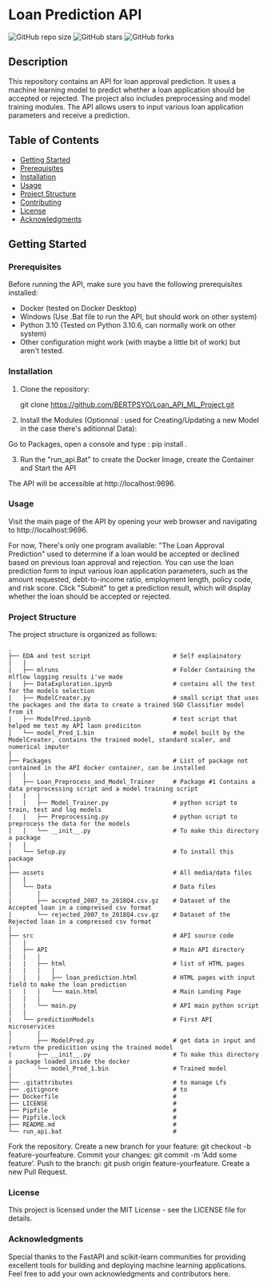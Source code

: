 # Loan Prediction API

![GitHub repo size](https://img.shields.io/github/repo-size/BERTPSYO/Loan_API_ML_Project)
![GitHub stars](https://img.shields.io/github/stars/BERTPSYO/Loan_API_ML_Project?style=social)
![GitHub forks](https://img.shields.io/github/forks/BERTPSYO/Loan_API_ML_Project?style=social)

## Description

This repository contains an API for loan approval prediction. It uses a machine learning model to predict whether a loan application should be accepted or rejected. The project also includes preprocessing and model training modules. The API allows users to input various loan application parameters and receive a prediction.

## Table of Contents

- [Getting Started](#getting-started)
- [Prerequisites](#prerequisites)
- [Installation](#installation)
- [Usage](#usage)
- [Project Structure](#project-structure)
- [Contributing](#contributing)
- [License](#license)
- [Acknowledgments](#acknowledgments)

## Getting Started

### Prerequisites

Before running the API, make sure you have the following prerequisites installed:

- Docker (tested on Docker Desktop)
- Windows (Use .Bat file to run the API, but should work on other system)
- Python 3.10 (Tested on Python 3.10.6, can normally work on other system)
- Other configuration might work (with maybe a little bit of work) but aren't tested.


### Installation

1. Clone the repository:
   
   git clone https://github.com/BERTPSYO/Loan_API_ML_Project.git

2. Install the Modules (Optionnal : used for Creating/Updating a new Model in the case there's aditionnal Data):
  
  Go to Packages, open a console and type : pip install .
  
3. Run the "run_api.Bat" to create the Docker Image, create the Container and Start the API
  

The API will be accessible at http://localhost:9696.

### Usage
Visit the main page of the API by opening your web browser and navigating to http://localhost:9696.

For now, There's only one program available: "The Loan Approval Prediction" used to determine if a loan would be accepted or declined based on previous loan approval and rejection.
You can use the loan prediction form to input various loan application parameters, such as the amount requested, debt-to-income ratio, employment length, policy code, and risk score.
Click "Submit" to get a prediction result, which will display whether the loan should be accepted or rejected.
### Project Structure
The project structure is organized as follows:



    .   
    ├── EDA and test script                       # Self explainatory
    |   |
    |   ├── mlruns                                # Folder Containing the mlflow logging results i've made
    |   ├── DataExploration.ipynb                 # contains all the test for the models selection
    |   ├── ModelCreater.py                       # small script that uses the packages and the data to create a trained SGD Classifier model from it
    |   ├── ModelPred.ipynb                       # test script that helped me test my API laon prediciton 
    │   └── model_Pred_1.bin                      # model built by the ModelCreater, contains the trained model, standard scaler, and numerical imputer              
    |
    ├── Packages                                  # List of package not contained in the API docker container, can be installed
    |   |
    |   ├── Loan_Preprocess_and_Model_Trainer     # Package #1 Contains a data preprocessing script and a model training script
    |   |   |
    |   |   ├── Model_Trainer.py                  # python script to train, test and log models
    |   |   ├── Preprocessing.py                  # python script to preprocess the data for the models
    |   |   └── __init__.py                       # To make this directory a package
    |   |
    |   └── Setup.py                              # To install this package
    |   
    ├── assets                                    # All media/data files
    |   |
    │   └── Data                                  # Data files
    |       |
    |       ├── accepted_2007_to_2018Q4.csv.gz    # Dataset of the Accepted loan in a compressed csv format
    |       └── rejected_2007_to_2018Q4.csv.gz    # Dataset of the Rejected loan in a compressed csv format
    |
    ├── src                                       # API source code
    |   |
    |   ├── API                                   # Main API directory
    |   |   |
    |   |   ├── html                              # list of HTML pages
    |   |   |   |
    |   |   |   ├── loan_prediction.html          # HTML pages with input field to make the loan prediction
    |   |   |   └── main.html                     # Main Landing Page
    |   |   |
    |   |   └── main.py                           # API main python script
    |   |
    |   └── predictionModels                      # First API microservices
    |       |
    |       ├── ModelPred.py                      # get data in input and return the predicition using the trained model
    |       ├── __init__.py                       # To make this directory a package loaded inside the docker
    |       └── model_Pred_1.bin                  # Trained model
    |
    ├── .gitattributes                            # to manage Lfs
    ├── .gitignore                                # to 
    ├── Dockerfile                                #
    ├── LICENSE                                   #
    ├── Pipfile                                   #
    ├── Pipfile.lock                              #
    ├── README.md                                 #
    └── run_api.bat                               #
    
    

    

Fork the repository.
Create a new branch for your feature: git checkout -b feature-yourfeature.
Commit your changes: git commit -m 'Add some feature'.
Push to the branch: git push origin feature-yourfeature.
Create a new Pull Request.
### License
This project is licensed under the MIT License - see the LICENSE file for details.

### Acknowledgments
Special thanks to the FastAPI and scikit-learn communities for providing excellent tools for building and deploying machine learning applications.
Feel free to add your own acknowledgments and contributors here.


